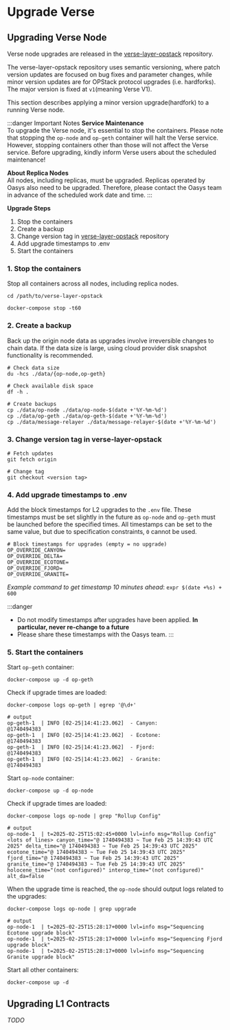 # Upgrade Verse

## Upgrading Verse Node
Verse node upgrades are released in the [verse-layer-opstack](https://github.com/oasysgames/verse-layer-opstack) repository.

The verse-layer-opstack repository uses semantic versioning, where patch version updates are focused on bug fixes and parameter changes, while minor version updates are for OPStack protocol upgrades (i.e. hardforks). The major version is fixed at `v1`(meaning Verse V1).

This section describes applying a minor version upgrade(hardfork) to a running Verse node.

:::danger Important Notes
**Service Maintenance**  
To upgrade the Verse node, it's essential to stop the containers. Please note that stopping the `op-node` and `op-geth` container will halt the Verse service. However, stopping containers other than those will not affect the Verse service. Before upgrading, kindly inform Verse users about the scheduled maintenance!

**About Replica Nodes**  
All nodes, including replicas, must be upgraded. Replicas operated by Oasys also need to be upgraded. Therefore, please contact the Oasys team in advance of the scheduled work date and time.
:::

**Upgrade Steps**
1. Stop the containers
1. Create a backup
1. Change version tag in [verse-layer-opstack](https://github.com/oasysgames/verse-layer-opstack) repository
1. Add upgrade timestamps to .env
1. Start the containers

### 1. Stop the containers
Stop all containers across all nodes, including replica nodes.
```shell
cd /path/to/verse-layer-opstack

docker-compose stop -t60
```

### 2. Create a backup
Back up the origin node data as upgrades involve irreversible changes to chain data. If the data size is large, using cloud provider disk snapshot functionality is recommended.
```shell
# Check data size
du -hcs ./data/{op-node,op-geth}

# Check available disk space
df -h .

# Create backups
cp ./data/op-node ./data/op-node-$(date +'%Y-%m-%d')
cp ./data/op-geth ./data/op-geth-$(date +'%Y-%m-%d')
cp ./data/message-relayer ./data/message-relayer-$(date +'%Y-%m-%d')
```

### 3. Change version tag in verse-layer-opstack
```shell
# Fetch updates
git fetch origin

# Change tag
git checkout <version tag>
```

### 4. Add upgrade timestamps to .env
Add the block timestamps for L2 upgrades to the `.env` file. These timestamps must be set slightly in the future as `op-node` and `op-geth` must be launched before the specified times. All timestamps can be set to the same value, but due to specification constraints, `0` cannot be used.
```dotenv
# Block timestamps for upgrades (empty = no upgrade)
OP_OVERRIDE_CANYON=
OP_OVERRIDE_DELTA=
OP_OVERRIDE_ECOTONE=
OP_OVERRIDE_FJORD=
OP_OVERRIDE_GRANITE=
```

*Example command to get timestamp 10 minutes ahead*: `expr $(date +%s) + 600`

:::danger
- Do not modify timestamps after upgrades have been applied. **In particular, never re-change to a future**
- Please share these timestamps with the Oasys team.
:::

### 5. Start the containers
Start `op-geth` container:
```shell
docker-compose up -d op-geth
```

Check if upgrade times are loaded:
```shell
docker-compose logs op-geth | egrep '@\d+'

# output
op-geth-1  | INFO [02-25|14:41:23.062]  - Canyon:                      @1740494383
op-geth-1  | INFO [02-25|14:41:23.062]  - Ecotone:                     @1740494383
op-geth-1  | INFO [02-25|14:41:23.062]  - Fjord:                       @1740494383
op-geth-1  | INFO [02-25|14:41:23.062]  - Granite:                     @1740494383
```

Start `op-node` container:
```shell
docker-compose up -d op-node
```

Check if upgrade times are loaded:
```shell
docker-compose logs op-node | grep "Rollup Config"

# output
op-node-1  | t=2025-02-25T15:02:45+0000 lvl=info msg="Rollup Config" <lots of lines> canyon_time="@ 1740494383 ~ Tue Feb 25 14:39:43 UTC 2025" delta_time="@ 1740494383 ~ Tue Feb 25 14:39:43 UTC 2025" ecotone_time="@ 1740494383 ~ Tue Feb 25 14:39:43 UTC 2025" fjord_time="@ 1740494383 ~ Tue Feb 25 14:39:43 UTC 2025" granite_time="@ 1740494383 ~ Tue Feb 25 14:39:43 UTC 2025" holocene_time="(not configured)" interop_time="(not configured)" alt_da=false
```

When the upgrade time is reached, the `op-node` should output logs related to the upgrades:
```shell
docker-compose logs op-node | grep upgrade

# output
op-node-1  | t=2025-02-25T15:28:17+0000 lvl=info msg="Sequencing Ecotone upgrade block"
op-node-1  | t=2025-02-25T15:28:17+0000 lvl=info msg="Sequencing Fjord upgrade block"
op-node-1  | t=2025-02-25T15:28:17+0000 lvl=info msg="Sequencing Granite upgrade block"
```

Start all other containers:
```shell
docker-compose up -d
```

## Upgrading L1 Contracts
*TODO*
